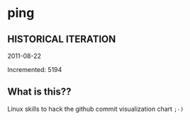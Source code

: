 # ping

## HISTORICAL ITERATION
2011-08-22

Incremented: 5194

## What is this?? 
Linux skills to hack the github commit visualization chart `;-)`
